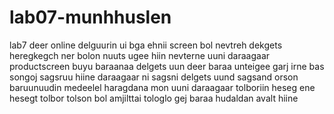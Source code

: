 # lab07-munhhuslen
lab7 deer online delguurin ui bga ehnii screen bol nevtreh dekgets heregkegch ner bolon nuuts ugee hiin nevterne uuni daraagaar productscreen buyu baraanaa delgets uun deer baraa unteigee garj irne bas  songoj sagsruu hiine daraagaar ni sagsni delgets uund sagsand orson baruunuudin medeelel haragdana mon uuni daraagaar tolboriin heseg ene hesegt tolbor tolson bol amjilttai tologlo gej baraa hudaldan avalt hiine
